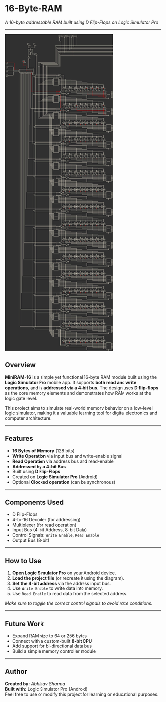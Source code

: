 # 16-Byte-RAM 
*A 16-byte addressable RAM built using D Flip-Flops on Logic Simulator Pro*

---
<img src="Images/Ram.jpeg">


## Overview

**MiniRAM-16** is a simple yet functional 16-byte RAM module built using the **Logic Simulator Pro** mobile app. It supports **both read and write operations**, and is **addressed via a 4-bit bus**. The design uses **D flip-flops** as the core memory elements and demonstrates how RAM works at the logic gate level.

This project aims to simulate real-world memory behavior on a low-level logic simulator, making it a valuable learning tool for digital electronics and computer architecture.

---

## Features

-  **16 Bytes of Memory** (128 bits)
-  **Write Operation** via input bus and write-enable signal
-  **Read Operation** via address bus and read-enable
-  **Addressed by a 4-bit Bus**
-  Built using **D Flip-Flops**
-  Created on **Logic Simulator Pro** (Android)
-  Optional **Clocked operation** (can be synchronous)

---

##  Components Used

- D Flip-Flops
- 4-to-16 Decoder (for addressing)
- Multiplexer (for read operation)
- Input Bus (4-bit Address, 8-bit Data)
- Control Signals: `Write Enable`, `Read Enable`
- Output Bus (8-bit)

---

##  How to Use

1. **Open Logic Simulator Pro** on your Android device.
2. **Load the project file** (or recreate it using the diagram).
3. **Set the 4-bit address** via the address input bus.
4. Use `Write Enable` to write data into memory.
5. Use `Read Enable` to read data from the selected address.

 *Make sure to toggle the correct control signals to avoid race conditions.*

---

##  Future Work

-  Expand RAM size to 64 or 256 bytes
-  Connect with a custom-built **8-bit CPU**
-  Add support for bi-directional data bus
-  Build a simple memory controller module

---

##  Author

**Created by:** *Abhinav Sharma*  
**Built with:** Logic Simulator Pro (Android)  
Feel free to use or modify this project for learning or educational purposes.

##
